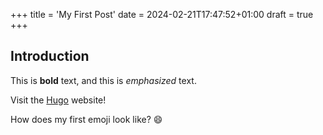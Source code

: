 +++
title = 'My First Post'
date = 2024-02-21T17:47:52+01:00
draft = true
+++
## Introduction

This is **bold** text, and this is *emphasized* text.

Visit the [Hugo](https://gohugo.io) website!

How does my first emoji look like? :smile: